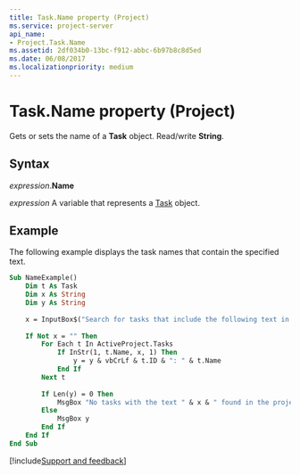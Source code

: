 ```yaml
---
title: Task.Name property (Project)
ms.service: project-server
api_name:
- Project.Task.Name
ms.assetid: 2df034b0-13bc-f912-abbc-6b97b8c8d5ed
ms.date: 06/08/2017
ms.localizationpriority: medium
---
```



# Task.Name property (Project)

Gets or sets the name of a **Task** object. Read/write **String**.


## Syntax

_expression_.**Name**

_expression_ A variable that represents a [Task](./Project.Task.md) object.


## Example

The following example displays the task names that contain the specified text.


```vb
Sub NameExample() 
    Dim t As Task 
    Dim x As String 
    Dim y As String 
 
    x = InputBox$("Search for tasks that include the following text in their names:") 
 
    If Not x = "" Then 
        For Each t In ActiveProject.Tasks 
            If InStr(1, t.Name, x, 1) Then 
                y = y & vbCrLf & t.ID & ": " & t.Name 
            End If 
        Next t 
 
        If Len(y) = 0 Then 
            MsgBox "No tasks with the text " & x & " found in the project", vbExclamation 
        Else 
            MsgBox y 
        End If 
    End If 
End Sub
```

[!include[Support and feedback](~/includes/feedback-boilerplate.md)]